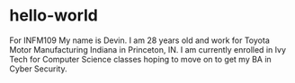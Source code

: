 # hello-world
For INFM109
My name is Devin. I am 28 years old and work for Toyota Motor Manufacturing Indiana in Princeton, IN. I am currently enrolled in Ivy Tech for Computer Science classes hoping to move on to get my BA in Cyber Security.
